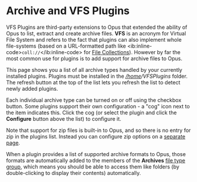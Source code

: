 # Archive and VFS Plugins

VFS Plugins are third-party extensions to Opus that extended the ability of Opus to list, extract and create archive files. **VFS** is an acronym for Virtual File System and refers to the fact that plugins can also implement whole file-systems (based on a URL-formatted path like \<ib:inline-code\>`coll://`\</ib:inline-code\> for [File Collections](/Manual/basic_concepts/virtual_file_system/file_collections/RAEDME.md)). However by far the most common use for plugins is to add support for archive files to Opus.

This page shows you a list of all archive types handled by your currently installed plugins. Plugins must be installed in the *[/home](/Manual/basic_concepts/the_lister/navigation/aliases.md)/VFSPlugins* folder. The refresh button at the top of the list lets you refresh the list to detect newly added plugins.

Each individual archive type can be turned on or off using the checkbox button. Some plugins support their own configuration - a "cog" icon next to the item indicates this. Click the cog (or select the plugin and click the **Configure** button above the list) to configure it.

Note that support for zip files is built-in to Opus, and so there is no entry for zip in the plugins list. Instead you can configure zip options on a [separate page](zip_file_options.md).

When a plugin provides a list of supported archive formats to Opus, those formats are automatically added to the members of the **Archives** [file type group](/Manual/file_types/file_type_groups.md), which means you should be able to access them like folders (by double-clicking to display their contents) automatically.
